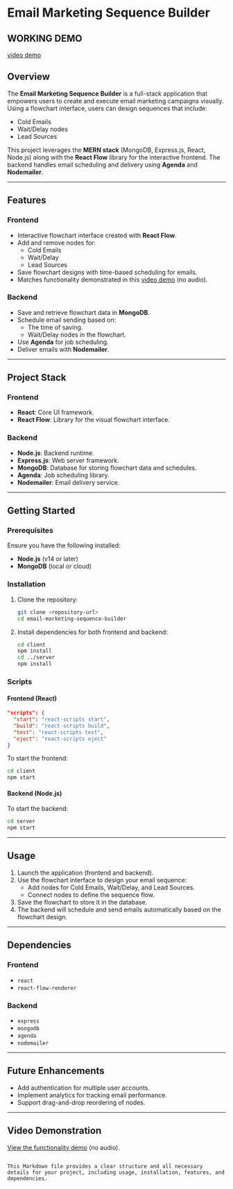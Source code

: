 
# Email Marketing Sequence Builder
##   WORKING DEMO
[video demo](https://drive.google.com/file/d/1g53VpAt1dC7lV1J27mPtEhZ4sCofUQtu/view)
## Overview

The **Email Marketing Sequence Builder** is a full-stack application that empowers users to create and execute email marketing campaigns visually. Using a flowchart interface, users can design sequences that include:
- Cold Emails
- Wait/Delay nodes
- Lead Sources

This project leverages the **MERN stack** (MongoDB, Express.js, React, Node.js) along with the **React Flow** library for the interactive frontend. The backend handles email scheduling and delivery using **Agenda** and **Nodemailer**.

---

## Features

### Frontend
- Interactive flowchart interface created with **React Flow**.
- Add and remove nodes for:
  - Cold Emails
  - Wait/Delay
  - Lead Sources
- Save flowchart designs with time-based scheduling for emails.
- Matches functionality demonstrated in this [video demo](https://www.loom.com/share/5668f22e2e2942298154f8debac92cd4) (no audio).

### Backend
- Save and retrieve flowchart data in **MongoDB**.
- Schedule email sending based on:
  - The time of saving.
  - Wait/Delay nodes in the flowchart.
- Use **Agenda** for job scheduling.
- Deliver emails with **Nodemailer**.

---

## Project Stack

### Frontend
- **React**: Core UI framework.
- **React Flow**: Library for the visual flowchart interface.

### Backend
- **Node.js**: Backend runtime.
- **Express.js**: Web server framework.
- **MongoDB**: Database for storing flowchart data and schedules.
- **Agenda**: Job scheduling library.
- **Nodemailer**: Email delivery service.

---

## Getting Started

### Prerequisites
Ensure you have the following installed:
- **Node.js** (v14 or later)
- **MongoDB** (local or cloud)

### Installation
1. Clone the repository:
   ```bash
   git clone <repository-url>
   cd email-marketing-sequence-builder
   ```
2. Install dependencies for both frontend and backend:
   ```bash
   cd client
   npm install
   cd ../server
   npm install
   ```

### Scripts
#### Frontend (React)
```json
"scripts": {
  "start": "react-scripts start",
  "build": "react-scripts build",
  "test": "react-scripts test",
  "eject": "react-scripts eject"
}
```

To start the frontend:
```bash
cd client
npm start
```

#### Backend (Node.js)
To start the backend:
```bash
cd server
npm start
```

---

## Usage
1. Launch the application (frontend and backend).
2. Use the flowchart interface to design your email sequence:
   - Add nodes for Cold Emails, Wait/Delay, and Lead Sources.
   - Connect nodes to define the sequence flow.
3. Save the flowchart to store it in the database.
4. The backend will schedule and send emails automatically based on the flowchart design.

---

## Dependencies

### Frontend
- `react`
- `react-flow-renderer`

### Backend
- `express`
- `mongodb`
- `agenda`
- `nodemailer`

---

## Future Enhancements
- Add authentication for multiple user accounts.
- Implement analytics for tracking email performance.
- Support drag-and-drop reordering of nodes.

---

## Video Demonstration
[View the functionality demo](https://www.loom.com/share/5668f22e2e2942298154f8debac92cd4) (no audio).
```

This Markdown file provides a clear structure and all necessary details for your project, including usage, installation, features, and dependencies.
